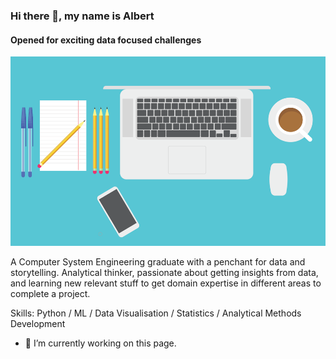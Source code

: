 ### Hi there 👋,  my name is Albert
#### Opened for exciting data focused challenges
![Opened for exciting data focused challenges](https://github.com/NaUrovne/NaUrovne/blob/main/ab1de400-ffe4-11e9-95ed-21adbb3f5d91.png)

A Computer System Engineering graduate with a penchant for data and storytelling. Analytical thinker, passionate about getting insights from data, and learning new relevant stuff to get domain expertise in different areas to complete a project.

Skills: Python / ML / Data Visualisation / Statistics / Analytical Methods Development

- 🔭 I’m currently working on this page. 




